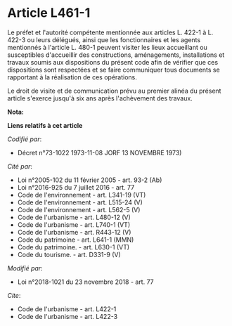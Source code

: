 # Article L461-1

Le préfet et l'autorité compétente mentionnée aux articles L. 422-1 à L. 422-3 ou leurs délégués, ainsi que les
fonctionnaires et les agents mentionnés à l'article L. 480-1 peuvent visiter les lieux accueillant ou susceptibles
d'accueillir des constructions, aménagements, installations et travaux soumis aux dispositions du présent code afin de
vérifier que ces dispositions sont respectées et se faire communiquer tous documents se rapportant à la réalisation de ces
opérations.

Le droit de visite et de communication prévu au premier alinéa du présent article s'exerce jusqu'à six ans après l'achèvement
des travaux.

**Nota:**



**Liens relatifs à cet article**

_Codifié par_:

  - Décret n°73-1022 1973-11-08 JORF 13 NOVEMBRE 1973)

_Cité par_:

  - Loi n°2005-102 du 11 février 2005 - art. 93-2 (Ab)
  - Loi n°2016-925 du 7 juillet 2016 - art. 77
  - Code de l'environnement - art. L341-19 (VT)
  - Code de l'environnement - art. L515-24 (V)
  - Code de l'environnement - art. L562-5 (V)
  - Code de l'urbanisme - art. L480-12 (V)
  - Code de l'urbanisme - art. L740-1 (VT)
  - Code de l'urbanisme - art. R443-12 (V)
  - Code du patrimoine - art. L641-1 (MMN)
  - Code du patrimoine. - art. L630-1 (VT)
  - Code du tourisme. - art. D331-9 (V)

_Modifié par_:

  - Loi n°2018-1021 du 23 novembre 2018 - art. 77

_Cite_:

  - Code de l'urbanisme - art. L422-1
  - Code de l'urbanisme - art. L422-3
